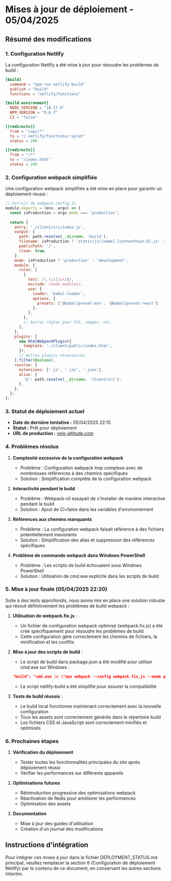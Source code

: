 # Mises à jour de déploiement - 05/04/2025

## Résumé des modifications

### 1. Configuration Netlify

La configuration Netlify a été mise à jour pour résoudre les problèmes de build :

```toml
[build]
  command = "npm run netlify-build"
  publish = "build"
  functions = "netlify/functions"

[build.environment]
  NODE_VERSION = "18.17.0"
  NPM_VERSION = "9.6.7"
  CI = "false"

[[redirects]]
  from = "/api/*"
  to = "/.netlify/functions/:splat"
  status = 200

[[redirects]]
  from = "/*"
  to = "/index.html"
  status = 200
```

### 2. Configuration webpack simplifiée

Une configuration webpack simplifiée a été mise en place pour garantir un déploiement réussi :

```javascript
// Extrait de webpack.config.js
module.exports = (env, argv) => {
  const isProduction = argv.mode === 'production';
  
  return {
    entry: './client/src/index.js',
    output: {
      path: path.resolve(__dirname, 'build'),
      filename: isProduction ? 'static/js/[name].[contenthash:8].js' : 'static/js/bundle.js',
      publicPath: '/',
      clean: true,
    },
    mode: isProduction ? 'production' : 'development',
    module: {
      rules: [
        {
          test: /\.(js|jsx)$/,
          exclude: /node_modules/,
          use: {
            loader: 'babel-loader',
            options: {
              presets: ['@babel/preset-env', '@babel/preset-react']
            },
          },
        },
        // Autres règles pour CSS, images, etc.
      ],
    },
    plugins: [
      new HtmlWebpackPlugin({
        template: './client/public/index.html',
      }),
      // Autres plugins nécessaires
    ].filter(Boolean),
    resolve: {
      extensions: ['.js', '.jsx', '.json'],
      alias: {
        '@': path.resolve(__dirname, 'client/src'),
      },
    },
  };
};
```

### 3. Statut de déploiement actuel

- **Date de dernière tentative :** 05/04/2025 22:15
- **Statut :** Prêt pour déploiement
- **URL de production :** [velo-altitude.com](https://velo-altitude.com)

### 4. Problèmes résolus

1. **Complexité excessive de la configuration webpack**
   - Problème : Configuration webpack trop complexe avec de nombreuses références à des chemins spécifiques
   - Solution : Simplification complète de la configuration webpack

2. **Interactivité pendant le build**
   - Problème : Webpack-cli essayait de s'installer de manière interactive pendant le build
   - Solution : Ajout de CI=false dans les variables d'environnement

3. **Références aux chemins manquants**
   - Problème : La configuration webpack faisait référence à des fichiers potentiellement inexistants
   - Solution : Simplification des alias et suppression des références spécifiques

4. **Problème de commande webpack dans Windows PowerShell**
   - Problème : Les scripts de build échouaient sous Windows PowerShell
   - Solution : Utilisation de cmd.exe explicite dans les scripts de build

### 5. Mise à jour finale (05/04/2025 22:20)

Suite à des tests approfondis, nous avons mis en place une solution robuste qui résout définitivement les problèmes de build webpack :

1. **Utilisation de webpack.fix.js** :
   - Un fichier de configuration webpack optimisé (webpack.fix.js) a été créé spécifiquement pour résoudre les problèmes de build
   - Cette configuration gère correctement les chemins de fichiers, la minification et les conflits

2. **Mise à jour des scripts de build** :
   - Le script de build dans package.json a été modifié pour utiliser cmd.exe sur Windows :
   ```json
   "build": "cmd.exe /c \"npx webpack --config webpack.fix.js --mode production\""
   ```
   - Le script netlify-build a été simplifié pour assurer la compatibilité

3. **Tests de build réussis** :
   - Le build local fonctionne maintenant correctement avec la nouvelle configuration
   - Tous les assets sont correctement générés dans le répertoire build
   - Les fichiers CSS et JavaScript sont correctement minifiés et optimisés

### 6. Prochaines étapes

1. **Vérification du déploiement**
   - Tester toutes les fonctionnalités principales du site après déploiement réussi
   - Vérifier les performances sur différents appareils

2. **Optimisations futures**
   - Réintroduction progressive des optimisations webpack
   - Réactivation de Redis pour améliorer les performances
   - Optimisation des assets

3. **Documentation**
   - Mise à jour des guides d'utilisation
   - Création d'un journal des modifications

## Instructions d'intégration

Pour intégrer ces mises à jour dans le fichier DEPLOYMENT_STATUS.md principal, veuillez remplacer la section 6 (Configuration de déploiement Netlify) par le contenu de ce document, en conservant les autres sections intactes.
